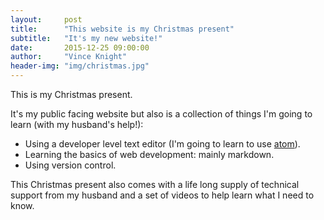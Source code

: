 ```yaml
---
layout:     post
title:      "This website is my Christmas present"
subtitle:   "It's my new website!"
date:       2015-12-25 09:00:00
author:     "Vince Knight"
header-img: "img/christmas.jpg"
---
```


This is my Christmas present.

It's my public facing website but also is a collection of things I'm going to
learn (with my husband's help!):

- Using a developer level text editor (I'm going to learn to use
  [atom](https://atom.io/)).
- Learning the basics of web development: mainly markdown.
- Using version control.

This Christmas present also comes with a life long supply of technical support
from my husband and a set of videos to help learn what I need to know.
